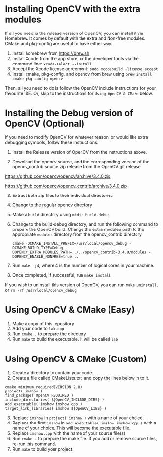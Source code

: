 # Installing OpenCV with the extra modules

If all you need is the release version of OpenCV, you can install it via Homebrew. It comes by default with the extra and Non-free modules. CMake and pkg-config are useful to have either way.

1. Install homebrew from https://brew.sh
2. Install Xcode from the app store, or the developer tools via the command line: `xcode-select --install`
3. Accept the Xcode license agreement: `sudo xcodebuild -license accept`
4. Install cmake, pkg-config, and opencv from brew using `brew install cmake pkg-config opencv`

Then, all you need to do is follow the OpenCV include instructions for your favourite IDE. Or, skip to the instructions for `Using OpenCV & CMake` below. 

# Installing the Debug version of OpenCV (Optional)

If you need to modify OpenCV for whatever reason, or would like extra debugging symbols, follow these instructions.

1. Install the Release version of OpenCV from the instructions above.

2. Download the opencv source, and the corresponding version of the opencv_contrib source zip release from the OpenCV git release

https://github.com/opencv/opencv/archive/3.4.0.zip

https://github.com/opencv/opencv_contrib/archive/3.4.0.zip

3. Extract both zip files to their individual directories
4. Change to the regular opencv directory
5. Make a `build` directory using `mkdir build-debug`
6. Change to the build-debug directory, and run the following command to prepare the OpenCV build. Change the extra modules path to the appropriate `modules` directory from the opencv_contrib directory

   `cmake -DCMAKE_INSTALL_PREFIX=/usr/local/opencv_debug -DCMAKE_BUILD_TYPE=Debug -DOPENCV_EXTRA_MODULES_PATH=../../opencv_contrib-3.4.0/modules -DOPENCV_ENABLE_NONFREE=true ..`

7. Run `make -j4`, where 4 is the number of logical cores in your machine.
8. Once completed, if successful, run `make install`

If you wish to uninstall this version of OpenCV, you can run `make uninstall`, or `rm -rf /usr/local/opencv_debug`

# Using OpenCV & CMake (Easy)

1. Make a copy of this repository
2. Add your code to `lab.cpp`
3. Run `cmake .` to prepare the directory
4. Run `make` to build the executable. It will be called `lab`

# Using OpenCV & CMake (Custom)

1. Create a directory to contain your code.
2. Create a file called CMakeLists.txt, and copy the lines below in to it.

```
cmake_minimum_required(VERSION 2.8)
project( imshow )
find_package( OpenCV REQUIRED )
include_directories( ${OpenCV_INCLUDE_DIRS} )
add_executable( imshow imshow.cpp )
target_link_libraries( imshow ${OpenCV_LIBS} )
```

3. Replace `imshow` in `project( imshow )` with a name of your choice.
4. Replace the first `imshow` in  `add_executable( imshow imshow.cpp )` with a name of your choice. This will become the executable file.
5. Replace `imshow.cpp` with the name of your source file(s)
6. Run `cmake .` to prepare the make file. If you add or remove source files, re-run this command.
7. Run `make` to build your project.
